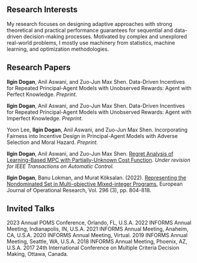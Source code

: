 ## **Research Interests**

My research focuses on designing adaptive approaches with strong theoretical and practical performance guarantees for sequential and data-driven decision-making processes. Motivated by complex and unexplored real-world problems, I mostly use machinery from statistics, machine learning, and optimization methodologies. 

## **Research Papers**

**Ilgin Dogan**, Anil Aswani, and Zuo-Jun Max Shen. Data-Driven Incentives for Repeated Principal-Agent Models with Unobserved Rewards: Agent with Perfect Knowledge. *Preprint.*   

**Ilgin Dogan**, Anil Aswani, and Zuo-Jun Max Shen. Data-Driven Incentives for Repeated Principal-Agent Models with Unobserved Rewards: Agent with Imperfect Knowledge. *Preprint.*   

Yoon Lee, **Ilgin Dogan**, Anil Aswani, and Zuo-Jun Max Shen. Incorporating Fairness into Incentive Design in Principal-Agent Models with Adverse Selection and Moral Hazard. *Preprint.* 

**Ilgin Dogan**, Anil Aswani, and Zuo-Jun Max Shen. [Regret Analysis of Learning-Based MPC with Partially-Unknown Cost Function](https://arxiv.org/abs/2108.02307). *Under revision for IEEE Transactions on Automatic Control.* 

**Ilgin Dogan**, Banu Lokman, and Murat Köksalan. (2022). [Representing the Nondominated Set in Multi-objective Mixed-integer Programs](https://www.sciencedirect.com/science/article/pii/S0377221721003179), European Journal of Operational Research, Vol. 296 (3), pp. 804-818.

## **Invited Talks**

2023 Annual POMS Conference, Orlando, FL, U.S.A. 
2022 INFORMS Annual Meeting, Indianapolis, IN, U.S.A. 
2021 INFORMS Annual Meeting, Anaheim, CA, U.S.A.
2020 INFORMS Annual Meeting, Virtual.
2019 INFORMS Annual Meeting, Seattle, WA, U.S.A.
2018 INFORMS Annual Meeting, Phoenix, AZ, U.S.A.
2017 24th International Conference on Multiple Criteria Decision Making, Ottawa, Canada.
